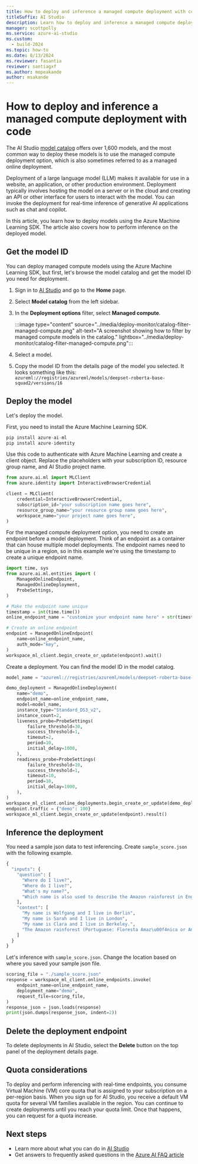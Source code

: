 ```yaml
---
title: How to deploy and inference a managed compute deployment with code
titleSuffix: AI Studio
description: Learn how to deploy and inference a managed compute deployment with code.
manager: scottpolly
ms.service: azure-ai-studio
ms.custom:
  - build-2024
ms.topic: how-to
ms.date: 8/13/2024
ms.reviewer: fasantia 
reviewer: santiagxf
ms.author: mopeakande
author: msakande
---
```


# How to deploy and inference a managed compute deployment with code

The AI Studio [model catalog](../how-to/model-catalog-overview.md) offers over 1,600 models, and the most common way to deploy these models is to use the managed compute deployment option, which is also sometimes referred to as a managed online deployment. 

Deployment of a large language model (LLM) makes it available for use in a website, an application, or other production environment. Deployment typically involves hosting the model on a server or in the cloud and creating an API or other interface for users to interact with the model. You can invoke the deployment for real-time inference of generative AI applications such as chat and copilot.

In this article, you learn how to deploy models using the Azure Machine Learning SDK. The article also covers how to perform inference on the deployed model.

## Get the model ID

You can deploy managed compute models using the Azure Machine Learning SDK, but first, let's browse the model catalog and get the model ID you need for deployment.

1. Sign in to [AI Studio](https://ai.azure.com) and go to the **Home** page.
1. Select **Model catalog** from the left sidebar.
1. In the **Deployment options** filter, select **Managed compute**.

    :::image type="content" source="../media/deploy-monitor/catalog-filter-managed-compute.png" alt-text="A screenshot showing how to filter by managed compute models in the catalog." lightbox="../media/deploy-monitor/catalog-filter-managed-compute.png"::: 

1. Select a model.
1. Copy the model ID from the details page of the model you selected. It looks something like this: `azureml://registries/azureml/models/deepset-roberta-base-squad2/versions/16`



## Deploy the model

Let's deploy the model.

First, you need to install the Azure Machine Learning SDK.

```python
pip install azure-ai-ml
pip install azure-identity
```

Use this code to authenticate with Azure Machine Learning and create a client object. Replace the placeholders with your subscription ID, resource group name, and AI Studio project name.

```python
from azure.ai.ml import MLClient
from azure.identity import InteractiveBrowserCredential

client = MLClient(
    credential=InteractiveBrowserCredential,
    subscription_id="your subscription name goes here",
    resource_group_name="your resource group name goes here",
    workspace_name="your project name goes here",
)
```

For the managed compute deployment option, you need to create an endpoint before a model deployment. Think of an endpoint as a container that can house multiple model deployments. The endpoint names need to be unique in a region, so in this example we're using the timestamp to create a unique endpoint name.

```python
import time, sys
from azure.ai.ml.entities import (
    ManagedOnlineEndpoint,
    ManagedOnlineDeployment,
    ProbeSettings,
)

# Make the endpoint name unique
timestamp = int(time.time())
online_endpoint_name = "customize your endpoint name here" + str(timestamp)

# Create an online endpoint
endpoint = ManagedOnlineEndpoint(
    name=online_endpoint_name,
    auth_mode="key",
)
workspace_ml_client.begin_create_or_update(endpoint).wait()
```


Create a deployment. You can find the model ID in the model catalog.

```python
model_name = "azureml://registries/azureml/models/deepset-roberta-base-squad2/versions/16" 

demo_deployment = ManagedOnlineDeployment(
    name="demo",
    endpoint_name=online_endpoint_name,
    model=model_name,
    instance_type="Standard_DS3_v2",
    instance_count=2,
    liveness_probe=ProbeSettings(
        failure_threshold=30,
        success_threshold=1,
        timeout=2,
        period=10,
        initial_delay=1000,
    ),
    readiness_probe=ProbeSettings(
        failure_threshold=10,
        success_threshold=1,
        timeout=10,
        period=10,
        initial_delay=1000,
    ),
)
workspace_ml_client.online_deployments.begin_create_or_update(demo_deployment).wait()
endpoint.traffic = {"demo": 100}
workspace_ml_client.begin_create_or_update(endpoint).result()
```

## Inference the deployment
You need a sample json data to test inferencing. Create `sample_score.json` with the following example. 

```python
{
  "inputs": {
    "question": [
      "Where do I live?",
      "Where do I live?",
      "What's my name?",
      "Which name is also used to describe the Amazon rainforest in English?"
    ],
    "context": [
      "My name is Wolfgang and I live in Berlin",
      "My name is Sarah and I live in London",
      "My name is Clara and I live in Berkeley.",
      "The Amazon rainforest (Portuguese: Floresta Amaz\u00f4nica or Amaz\u00f4nia; Spanish: Selva Amaz\u00f3nica, Amazon\u00eda or usually Amazonia; French: For\u00eat amazonienne; Dutch: Amazoneregenwoud), also known in English as Amazonia or the Amazon Jungle, is a moist broadleaf forest that covers most of the Amazon basin of South America. This basin encompasses 7,000,000 square kilometres (2,700,000 sq mi), of which 5,500,000 square kilometres (2,100,000 sq mi) are covered by the rainforest. This region includes territory belonging to nine nations. The majority of the forest is contained within Brazil, with 60% of the rainforest, followed by Peru with 13%, Colombia with 10%, and with minor amounts in Venezuela, Ecuador, Bolivia, Guyana, Suriname and French Guiana. States or departments in four nations contain \"Amazonas\" in their names. The Amazon represents over half of the planet's remaining rainforests, and comprises the largest and most biodiverse tract of tropical rainforest in the world, with an estimated 390 billion individual trees divided into 16,000 species."
    ]
  }
}
```

Let's inference with `sample_score.json`. Change the location based on where you saved your sample json file.

```python
scoring_file = "./sample_score.json" 
response = workspace_ml_client.online_endpoints.invoke(
    endpoint_name=online_endpoint_name,
    deployment_name="demo",
    request_file=scoring_file,
)
response_json = json.loads(response)
print(json.dumps(response_json, indent=2))
```

## Delete the deployment endpoint

To delete deployments in AI Studio, select the **Delete** button on the top panel of the deployment details page.

## Quota considerations

To deploy and perform inferencing with real-time endpoints, you consume Virtual Machine (VM) core quota that is assigned to your subscription on a per-region basis. When you sign up for AI Studio, you receive a default VM quota for several VM families available in the region. You can continue to create deployments until you reach your quota limit. Once that happens, you can request for a quota increase.  

## Next steps

- Learn more about what you can do in [AI Studio](../what-is-ai-studio.md)
- Get answers to frequently asked questions in the [Azure AI FAQ article](../faq.yml)
